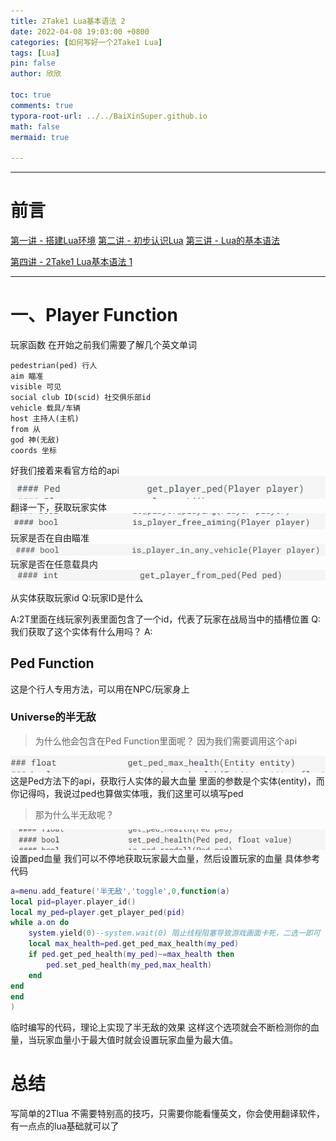 ```yaml
---
title: 2Take1 Lua基本语法 2
date: 2022-04-08 19:03:00 +0800
categories: [如何写好一个2Take1 Lua]
tags: [Lua]
pin: false
author: 欣欣

toc: true
comments: true
typora-root-url: ../../BaiXinSuper.github.io
math: false
mermaid: true

---
```




---

# 前言

[第一讲 - 搭建Lua环境](https://baixinsuper.github.io/posts/class1/)
[第二讲 - 初步认识Lua](https://baixinsuper.github.io/posts/class2/)
[第三讲 - Lua的基本语法](https://baixinsuper.github.io/posts/class3/)

[第四讲 - 2Take1 Lua基本语法 1](https://baixinsuper.github.io/posts/class4/)

---


# 一、Player Function
玩家函数
在开始之前我们需要了解几个英文单词
```
pedestrian(ped) 行人
aim 瞄准
visible 可见
social club ID(scid) 社交俱乐部id
vehicle 载具/车辆
host 主持人(主机)
from 从
god 神(无敌)
coords 坐标
```
好我们接着来看官方给的api
![605b823ac9e8474487bb24d1c7f3278a](/assets/blog_res/2022-04-08-class5.assets/605b823ac9e8474487bb24d1c7f3278a.png)
翻译一下，获取玩家实体
![cf88b208e1674642889ed5af5f0e3056](/assets/blog_res/2022-04-08-class5.assets/cf88b208e1674642889ed5af5f0e3056.png)
玩家是否在自由瞄准
![7142e30ac8f64fec9a89fef2bc3165d8](/assets/blog_res/2022-04-08-class5.assets/7142e30ac8f64fec9a89fef2bc3165d8.png)
玩家是否在任意载具内
![0044dc1b52ca44abb71762c7ac76b020](/assets/blog_res/2022-04-08-class5.assets/0044dc1b52ca44abb71762c7ac76b020.png)

从实体获取玩家id
Q:玩家ID是什么

A:2T里面在线玩家列表里面包含了一个id，代表了玩家在战局当中的插槽位置
Q:我们获取了这个实体有什么用吗？
A:



## Ped Function
这是个行人专用方法，可以用在NPC/玩家身上
### Universe的半无敌
>为什么他会包含在Ped Function里面呢？
>因为我们需要调用这个api

![aaba003de59449199117c679ab077f04](/assets/blog_res/2022-04-08-class5.assets/aaba003de59449199117c679ab077f04.png)
这是Ped方法下的api，获取行人实体的最大血量
里面的参数是个实体(entity)，而你记得吗，我说过ped也算做实体哦，我们这里可以填写ped

>那为什么半无敌呢？

![9d5acb4498c0439a885ee33f96ccbfab](/assets/blog_res/2022-04-08-class5.assets/9d5acb4498c0439a885ee33f96ccbfab.png)
设置ped血量
我们可以不停地获取玩家最大血量，然后设置玩家的血量
具体参考代码
```lua
a=menu.add_feature('半无敌','toggle',0,function(a)
local pid=player.player_id()
local my_ped=player.get_player_ped(pid)
while a.on do
	system.yield(0)--system.wait(0) 阻止线程阻塞导致游戏画面卡死，二选一即可
	local max_health=ped.get_ped_max_health(my_ped)
	if ped.get_ped_health(my_ped)~=max_health then
		ped.set_ped_health(my_ped,max_health)
	end
end
end
)
```
临时编写的代码，理论上实现了半无敌的效果
这样这个选项就会不断检测你的血量，当玩家血量小于最大值时就会设置玩家血量为最大值。
# 总结
写简单的2Tlua 不需要特别高的技巧，只需要你能看懂英文，你会使用翻译软件，有一点点的lua基础就可以了
